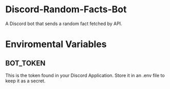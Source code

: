 # Discord-Random-Facts-Bot
A Discord bot that sends a random fact fetched by API.

# Enviromental Variables
## BOT_TOKEN
This is the token found in your Discord Application. Store it in an .env file to keep it as a secret.
